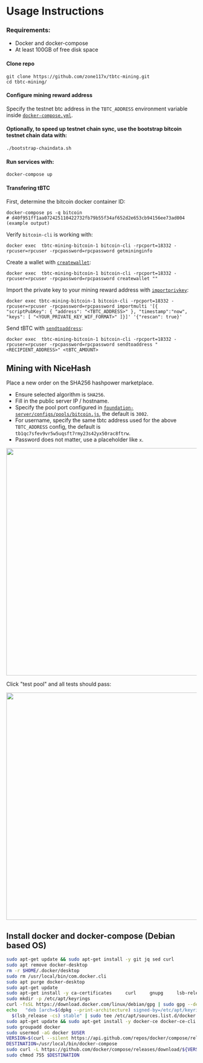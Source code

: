# Usage Instructions

### Requirements:

- Docker and docker-compose
- At least 100GB of free disk space

#### Clone repo

```shell
git clone https://github.com/zone117x/tbtc-mining.git
cd tbtc-mining/
```

#### Configure mining reward address

Specify the testnet btc address in the `TBTC_ADDRESS` environment variable inside [`docker-compose.yml`](docker-compose.yml).

#### Optionally, to speed up testnet chain sync, use the bootstrap bitcoin testnet chain data with:

```shell
./bootstrap-chaindata.sh
```

#### Run services with:

```shell
docker-compose up
```

#### Transfering tBTC

First, determine the bitcoin docker container ID:

```shell
docker-compose ps -q bitcoin
# d40f951ff1aa072425110422732fb79b55f34af652d2e653cb94156ee73ad004 (example output)
```

Verify `bitcoin-cli` is working with:

```shell
docker exec  tbtc-mining-bitcoin-1 bitcoin-cli -rpcport=18332 -rpcuser=rpcuser -rpcpassword=rpcpassword getmininginfo
```

Create a wallet with [`createwallet`](https://developer.bitcoin.org/reference/rpc/createwallet.html):

```shell
docker exec  tbtc-mining-bitcoin-1 bitcoin-cli -rpcport=18332 -rpcuser=rpcuser -rpcpassword=rpcpassword createwallet ""
```

Import the private key to your mining reward address with [`importprivkey`](https://developer.bitcoin.org/reference/rpc/importprivkey.html):

```shell
docker exec tbtc-mining-bitcoin-1 bitcoin-cli -rpcport=18332 -rpcuser=rpcuser -rpcpassword=rpcpassword importmulti '[{ "scriptPubKey": { "address": "<TBTC_ADDRESS>" }, "timestamp":"now", "keys": [ "<YOUR_PRIVATE_KEY_WIF_FORMAT>" ]}]' '{"rescan": true}'
```

Send tBTC with [`sendtoaddress`](https://developer.bitcoin.org/reference/rpc/sendtoaddress.html):

```shell
docker exec  tbtc-mining-bitcoin-1 bitcoin-cli -rpcport=18332 -rpcuser=rpcuser -rpcpassword=rpcpassword sendtoaddress "<RECIPIENT_ADDRESS>" <tBTC_AMOUNT>
```

## Mining with NiceHash

Place a new order on the SHA256 hashpower marketplace.

- Ensure selected algorithm is `SHA256`.
- Fill in the public server IP / hostname.
- Specify the pool port configured in [`foundation-server/configs/pools/bitcoin.js`](foundation-server/configs/pools/bitcoin.js), the default is `3002`.
- For username, specify the same tbtc address used for the above `TBTC_ADDRESS` config, the default is `tb1qc7sfev9vr5w5uqsft7rmy23s42yx50rac8ftrw`.
- Password does not matter, use a placeholder like `x`.

<img src='images/nicehash-pool-setup.png' width='600'>

Click "test pool" and all tests should pass:

<img src='images/nicehash-pool-verification.png' width='600'>

## Install docker and docker-compose (Debian based OS)

```bash
sudo apt-get update && sudo apt-get install -y git jq sed curl
sudo apt remove docker-desktop
rm -r $HOME/.docker/desktop
sudo rm /usr/local/bin/com.docker.cli
sudo apt purge docker-desktop
sudo apt-get update
sudo apt-get install -y ca-certificates     curl     gnupg     lsb-release
sudo mkdir -p /etc/apt/keyrings
curl -fsSL https://download.docker.com/linux/debian/gpg | sudo gpg --dearmor -o /etc/apt/keyrings/docker.gpg
echo   "deb [arch=$(dpkg --print-architecture) signed-by=/etc/apt/keyrings/docker.gpg] https://download.docker.com/linux/debian \
  $(lsb_release -cs) stable" | sudo tee /etc/apt/sources.list.d/docker.list > /dev/null
sudo apt-get update && sudo apt-get install -y docker-ce docker-ce-cli containerd.io docker-compose-plugin
sudo groupadd docker
sudo usermod -aG docker $USER
VERSION=$(curl --silent https://api.github.com/repos/docker/compose/releases/latest | jq .name -r)
DESTINATION=/usr/local/bin/docker-compose
sudo curl -L https://github.com/docker/compose/releases/download/${VERSION}/docker-compose-$(uname -s)-$(uname -m) -o $DESTINATION
sudo chmod 755 $DESTINATION
```

